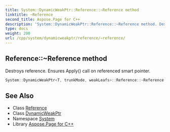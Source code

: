 ```yaml
---
title: System::DynamicWeakPtr::Reference::~Reference method
linktitle: ~Reference
second_title: Aspose.Page for C++
description: 'System::DynamicWeakPtr::Reference::~Reference method. Destroys reference. Ensures Apply() call on referenced smart pointer in C++.'
type: docs
weight: 200
url: /cpp/system/dynamicweakptr/reference/~reference/
---
```

## Reference::~Reference method


Destroys reference. Ensures Apply() call on referenced smart pointer.

```cpp
System::DynamicWeakPtr<T, trunkMode, weakLeafs>::Reference::~Reference()
```

## See Also

* Class [Reference](../)
* Class [DynamicWeakPtr](../../)
* Namespace [System](../../../)
* Library [Aspose.Page for C++](../../../../)
